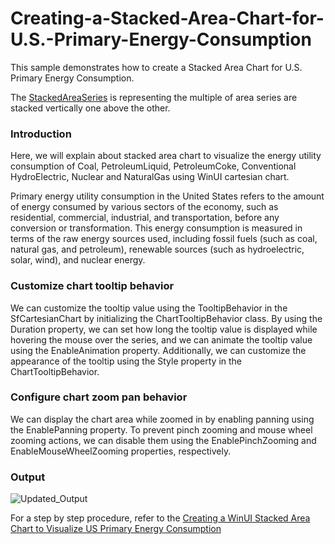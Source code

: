 # Creating-a-Stacked-Area-Chart-for-U.S.-Primary-Energy-Consumption
This sample demonstrates how to create a Stacked Area Chart for U.S. Primary Energy Consumption.

The [StackedAreaSeries](https://help.syncfusion.com/cr/winui/Syncfusion.UI.Xaml.Charts.StackedAreaSeries.html) is representing the multiple of area series are stacked vertically one above the other.

### Introduction

Here, we will explain about stacked area chart to visualize the energy utility consumption of Coal, PetroleumLiquid, PetroleumCoke, Conventional HydroElectric, Nuclear and NaturalGas using WinUI cartesian chart.

Primary energy utility consumption in the United States refers to the amount of energy consumed by various sectors of the economy, such as residential, commercial, industrial, and transportation, before any conversion or transformation. This energy consumption is measured in terms of the raw energy sources used, including fossil fuels (such as coal, natural gas, and petroleum), renewable sources (such as hydroelectric, solar, wind), and nuclear energy.

### Customize chart tooltip behavior

We can customize the tooltip value using the TooltipBehavior in the SfCartesianChart by initializing the ChartTooltipBehavior class. 
By using the Duration property, we can set how long the tooltip value is displayed while hovering the mouse over the series, and we can animate the tooltip value using the EnableAnimation property. 
Additionally, we can customize the appearance of the tooltip using the Style property in the ChartTooltipBehavior.


### Configure chart zoom pan behavior

We can display the chart area while zoomed in by enabling panning using the EnablePanning property. To prevent pinch zooming and mouse wheel zooming actions, we can disable them using the EnablePinchZooming and EnableMouseWheelZooming properties, respectively.

### Output

![Updated_Output](https://github.com/SyncfusionExamples/Creating-a-Stacked-Area-Chart-for-U.S.-Primary-Energy-Consumption/assets/105482474/24d4b788-9964-4e82-9cc6-84f0b8aa271e)

For a step by step procedure, refer to the [Creating a WinUI Stacked Area Chart to Visualize US Primary Energy Consumption](https://www.syncfusion.com/blogs/post/winui-stacked-area-chart-energy-consumption.aspx)